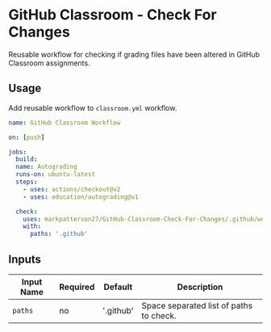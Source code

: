 # GitHub Classroom - Check For Changes

Reusable workflow for checking if grading files have been altered in GitHub Classroom assignments.

## Usage

Add reusable workflow to `classroom.yml` workflow.

```yml
name: GitHub Classroom Workflow

on: [push]

jobs:
  build:
  name: Autograding
  runs-on: ubuntu-latest
  steps:
    - uses: actions/checkout@v2
    - uses: education/autograding@v1

  check:
    uses: markpatterson27/GitHub-Classroom-Check-For-Changes/.github/workflows/change-check.yml@main
    with:
      paths: '.github'
```

## Inputs

| Input Name | Required | Default | Description |
|---|---|---|---|
| `paths` | no | '.github' | Space separated list of paths to check. |
